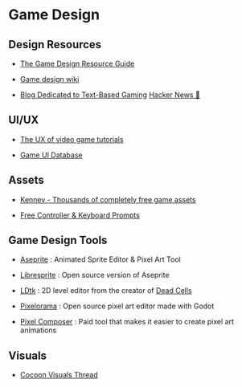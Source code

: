 # Game Design

## Design Resources

- [The Game Design Resource Guide](https://alexiamandeville.medium.com/the-game-design-resource-guide-e19bb237877)

- [Game design wiki](https://news.ycombinator.com/item?id=36725406)

- [Blog Dedicated to Text-Based Gaming](https://writing-games.com/) [Hacker News 📰](https://news.ycombinator.com/item?id=37995718)

## UI/UX

- [The UX of video game tutorials](https://uxdesign.cc/the-ux-of-video-game-tutorials-7e7bc37e2ceb)

- [Game UI Database](https://www.gameuidatabase.com/)

## Assets

- [Kenney - Thousands of completely free game assets](https://www.kenney.nl/)

- [Free Controller & Keyboard Prompts](https://thoseawesomeguys.com/prompts/)

## Game Design Tools

- [Aseprite](https://www.aseprite.org/) : Animated Sprite Editor & Pixel Art Tool

- [Libresprite](https://libresprite.github.io/#!/) : Open source version of Aseprite

- [LDtk](https://ldtk.io/) : 2D level editor from the creator of [Dead Cells](https://dead-cells.com/)

- [Pixelorama](https://github.com/Orama-Interactive/Pixelorama) : Open source pixel art editor made with Godot

- [Pixel Composer](https://makham.itch.io/pixel-composer?s=35) : Paid tool that makes it easier to create pixel art animations

## Visuals

- [Cocoon Visuals Thread](https://twitter.com/JgDoesThings/status/1716518216686584226?t=e05T-mBeD1yLfGZVCiuC0Q)